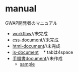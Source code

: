 # manual
GWAP開発者のマニュアル

* [workflow](https://github.com/GwapTeam/manual/blob/master/work-flow.md)//未完成
* [css-document](https://github.com/GwapTeam/manual/blob/master/css-document.md)//未完成
* [html-document](https://github.com/GwapTeam/manual/blob/master/html-document.md)//未完成
* [js-document](https://github.com/airbnb/javascript/blob/8161f32f1ff7afb1d382a304db2690cee4d6a3e7/README.md)
    * tabは4space
* [手順書document](https://github.com/GwapTeam/manual/blob/master/manual-document.md)//未作成
    * [sample](https://github.com/GwapTeam/manual/blob/master/sample/camp_tejunsyo.md)
